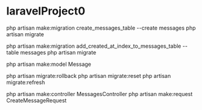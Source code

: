 # laravelProject0


php artisan make:migration create_messages_table --create messages
php artisan migrate

php artisan make:migration add_created_at_index_to_messages_table --table messages
php artisan migrate

php artisan make:model Message



php artisan migrate:rollback
php artisan migrate:reset
php artisan migrate:refresh


php artisan make:controller MessagesController
php artisan make:request CreateMessageRequest